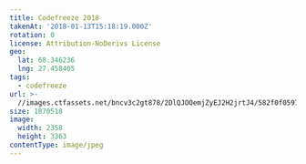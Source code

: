 ```yaml
---
title: Codefreeze 2018
takenAt: '2018-01-13T15:18:19.000Z'
rotation: 0
license: Attribution-NoDerivs License
geo:
  lat: 68.346236
  lng: 27.458405
tags:
  - codefreeze
url: >-
  //images.ctfassets.net/bncv3c2gt878/2DlQJOOemjZyEJ2H2jrtJ4/582f0f05972f5eaa7f550339286840d6/codefreeze-2018_25929259788_o
size: 1870518
image:
  width: 2358
  height: 3363
contentType: image/jpeg
---
```


